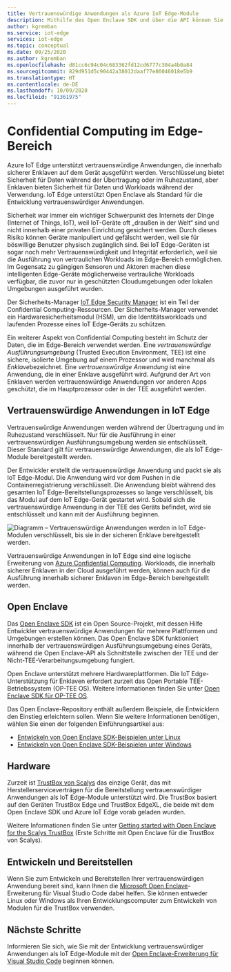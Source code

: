 ```yaml
---
title: Vertrauenswürdige Anwendungen als Azure IoT Edge-Module
description: Mithilfe des Open Enclave SDK und über die API können Sie vertrauenswürdige Anwendungen schreiben und als IoT Edge-Module für Confidential Computing bereitstellen.
author: kgremban
ms.service: iot-edge
services: iot-edge
ms.topic: conceptual
ms.date: 09/25/2020
ms.author: kgremban
ms.openlocfilehash: d81cc6c94c04c683362fd12cd6777c304a4b0a84
ms.sourcegitcommit: 829d951d5c90442a38012daaf77e86046018e5b9
ms.translationtype: HT
ms.contentlocale: de-DE
ms.lasthandoff: 10/09/2020
ms.locfileid: "91361975"
---
```

# <a name="confidential-computing-at-the-edge"></a>Confidential Computing im Edge-Bereich

Azure IoT Edge unterstützt vertrauenswürdige Anwendungen, die innerhalb sicherer Enklaven auf dem Gerät ausgeführt werden. Verschlüsselung bietet Sicherheit für Daten während der Übertragung oder im Ruhezustand, aber Enklaven bieten Sicherheit für Daten und Workloads während der Verwendung. IoT Edge unterstützt Open Enclave als Standard für die Entwicklung vertrauenswürdiger Anwendungen.

Sicherheit war immer ein wichtiger Schwerpunkt des Internets der Dinge (Internet of Things, IoT), weil IoT-Geräte oft „draußen in der Welt“ sind und nicht innerhalb einer privaten Einrichtung gesichert werden. Durch dieses Risiko können Geräte manipuliert und gefälscht werden, weil sie für böswillige Benutzer physisch zugänglich sind. Bei IoT Edge-Geräten ist sogar noch mehr Vertrauenswürdigkeit und Integrität erforderlich, weil sie die Ausführung von vertraulichen Workloads im Edge-Bereich ermöglichen. Im Gegensatz zu gängigen Sensoren und Aktoren machen diese intelligenten Edge-Geräte möglicherweise vertrauliche Workloads verfügbar, die zuvor nur in geschützten Cloudumgebungen oder lokalen Umgebungen ausgeführt wurden.

Der Sicherheits-Manager [IoT Edge Security Manager](iot-edge-security-manager.md) ist ein Teil der Confidential Computing-Ressourcen. Der Sicherheits-Manager verwendet ein Hardwaresicherheitsmodul (HSM), um die Identitätsworkloads und laufenden Prozesse eines IoT Edge-Geräts zu schützen.

Ein weiterer Aspekt von Confidential Computing besteht im Schutz der Daten, die im Edge-Bereich verwendet werden. Eine *vertrauenswürdige Ausführungsumgebung* (Trusted Execution Environment, TEE) ist eine sichere, isolierte Umgebung auf einem Prozessor und wird manchmal als *Enklave*bezeichnet. Eine *vertrauenswürdige Anwendung* ist eine Anwendung, die in einer Enklave ausgeführt wird. Aufgrund der Art von Enklaven werden vertrauenswürdige Anwendungen vor anderen Apps geschützt, die im Hauptprozessor oder in der TEE ausgeführt werden.

## <a name="trusted-applications-on-iot-edge"></a>Vertrauenswürdige Anwendungen in IoT Edge

Vertrauenswürdige Anwendungen werden während der Übertragung und im Ruhezustand verschlüsselt. Nur für die Ausführung in einer vertrauenswürdigen Ausführungsumgebung werden sie entschlüsselt. Dieser Standard gilt für vertrauenswürdige Anwendungen, die als IoT Edge-Module bereitgestellt werden.

Der Entwickler erstellt die vertrauenswürdige Anwendung und packt sie als IoT Edge-Modul. Die Anwendung wird vor dem Pushen in die Containerregistrierung verschlüsselt. Die Anwendung bleibt während des gesamten IoT Edge-Bereitstellungsprozesses so lange verschlüsselt, bis das Modul auf dem IoT Edge-Gerät gestartet wird. Sobald sich die vertrauenswürdige Anwendung in der TEE des Geräts befindet, wird sie entschlüsselt und kann mit der Ausführung beginnen.

![Diagramm – Vertrauenswürdige Anwendungen werden in IoT Edge-Modulen verschlüsselt, bis sie in der sicheren Enklave bereitgestellt werden.](./media/deploy-trusted-applications/trusted-applications-encrypted.png)

Vertrauenswürdige Anwendungen in IoT Edge sind eine logische Erweiterung von [Azure Confidential Computing](../confidential-computing/overview.md). Workloads, die innerhalb sicherer Enklaven in der Cloud ausgeführt werden, können auch für die Ausführung innerhalb sicherer Enklaven im Edge-Bereich bereitgestellt werden.

## <a name="open-enclave"></a>Open Enclave

Das [Open Enclave SDK](https://openenclave.io/sdk/) ist ein Open Source-Projekt, mit dessen Hilfe Entwickler vertrauenswürdige Anwendungen für mehrere Plattformen und Umgebungen erstellen können. Das Open Enclave SDK funktioniert innerhalb der vertrauenswürdigen Ausführungsumgebung eines Geräts, während die Open Enclave-API als Schnittstelle zwischen der TEE und der Nicht-TEE-Verarbeitungsumgebung fungiert.

Open Enclave unterstützt mehrere Hardwareplattformen. Die IoT Edge-Unterstützung für Enklaven erfordert zurzeit das Open Portable TEE-Betriebssystem (OP-TEE OS). Weitere Informationen finden Sie unter [Open Enclave SDK für OP-TEE OS](https://github.com/openenclave/openenclave/blob/master/docs/GettingStartedDocs/OP-TEE/Introduction.md).

Das Open Enclave-Repository enthält außerdem Beispiele, die Entwicklern den Einstieg erleichtern sollen. Wenn Sie weitere Informationen benötigen, wählen Sie einen der folgenden Einführungsartikel aus:

* [Entwickeln von Open Enclave SDK-Beispielen unter Linux](https://github.com/openenclave/openenclave/blob/master/samples/BuildSamplesLinux.md)
* [Entwickeln von Open Enclave SDK-Beispielen unter Windows](https://github.com/openenclave/openenclave/blob/master/samples/BuildSamplesWindows.md)

## <a name="hardware"></a>Hardware

Zurzeit ist [TrustBox von Scalys](https://scalys.com/trustbox-industrial/) das einzige Gerät, das mit Herstellerserviceverträgen für die Bereitstellung vertrauenswürdiger Anwendungen als IoT Edge-Module unterstützt wird. Die TrustBox basiert auf den Geräten TrustBox Edge und TrustBox EdgeXL, die beide mit dem Open Enclave SDK und Azure IoT Edge vorab geladen wurden.

Weitere Informationen finden Sie unter [Getting started with Open Enclave for the Scalys TrustBox](https://aka.ms/scalys-trustbox-edge-get-started) (Erste Schritte mit Open Enclave für die TrustBox von Scalys).

## <a name="develop-and-deploy"></a>Entwickeln und Bereitstellen

Wenn Sie zum Entwickeln und Bereitstellen Ihrer vertrauenswürdigen Anwendung bereit sind, kann Ihnen die [Microsoft Open Enclave](https://marketplace.visualstudio.com/items?itemName=ms-iot.msiot-vscode-openenclave)-Erweiterung für Visual Studio Code dabei helfen. Sie können entweder Linux oder Windows als Ihren Entwicklungscomputer zum Entwickeln von Modulen für die TrustBox verwenden.

## <a name="next-steps"></a>Nächste Schritte

Informieren Sie sich, wie Sie mit der Entwicklung vertrauenswürdiger Anwendungen als IoT Edge-Module mit der [Open Enclave-Erweiterung für Visual Studio Code](https://github.com/openenclave/openenclave/tree/master/devex/vscode-extension) beginnen können.
